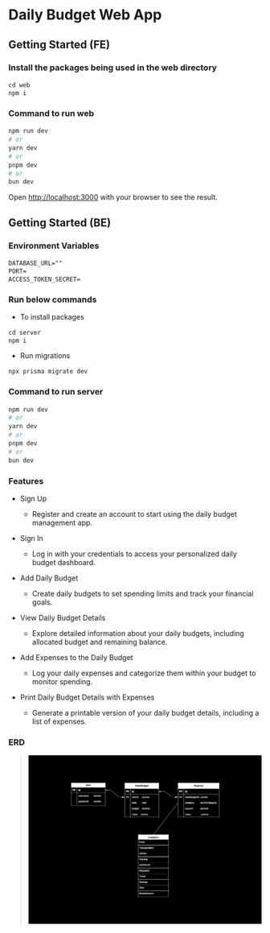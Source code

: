 # Daily Budget Web App

## Getting Started (FE)

### Install the packages being used in the web directory
```
cd web
npm i
```

### Command to run web

```bash
npm run dev
# or
yarn dev
# or
pnpm dev
# or
bun dev
```

Open [http://localhost:3000](http://localhost:3000) with your browser to see the result.

## Getting Started (BE)

### Environment Variables
```
DATABASE_URL=""
PORT=
ACCESS_TOKEN_SECRET=
```

### Run below commands
- To install packages
```
cd server
npm i
```

- Run migrations
```
npx prisma migrate dev
```

### Command to run server

```bash
npm run dev
# or
yarn dev
# or
pnpm dev
# or
bun dev
```

### Features
- Sign Up
  - Register and create an account to start using the daily budget management app.

- Sign In
  - Log in with your credentials to access your personalized daily budget dashboard.

- Add Daily Budget
  - Create daily budgets to set spending limits and track your financial goals.

- View Daily Budget Details
  - Explore detailed information about your daily budgets, including allocated budget and remaining balance.

- Add Expenses to the Daily Budget
  - Log your daily expenses and categorize them within your budget to monitor spending.

- Print Daily Budget Details with Expenses
  - Generate a printable version of your daily budget details, including a list of expenses.

### ERD
> ![image](./docs/erd.png)

